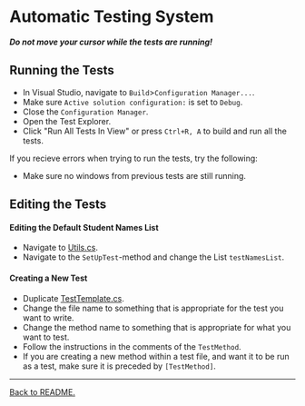 # Automatic Testing System

_**Do not move your cursor while the tests are running!**_

## Running the Tests

-   In Visual Studio, navigate to `Build`>`Configuration Manager...`.
-   Make sure `Active solution configuration:` is set to `Debug`.
-   Close the `Configuration Manager`.
-   Open the Test Explorer.
-   Click "Run All Tests In View" or press `Ctrl+R, A` to build and run all the tests.

If you recieve errors when trying to run the tests, try the following:

-   Make sure no windows from previous tests are still running.

## Editing the Tests

#### Editing the Default Student Names List

-   Navigate to [Utils.cs](../Classroom-Seating-Planner/Tests/Utils.cs).
-   Navigate to the `SetUpTest`-method and change the List `testNamesList`.

#### Creating a New Test

-   Duplicate [TestTemplate.cs](../Classroom-Seating-Planner/Tests/TestTemplate.cs).
-   Change the file name to something that is appropriate for the test you want to write.
-   Change the method name to something that is appropriate for what you want to test.
-   Follow the instructions in the comments of the `TestMethod`.
-   If you are creating a new method within a test file, and want it to be run as a test, make sure it is preceded by `[TestMethod]`.

---

[Back to README.](../README.md)
